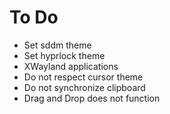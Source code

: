 # To Do

- Set sddm theme
- Set hyprlock theme
- XWayland applications
 - Do not respect cursor theme
 - Do not synchronize clipboard
- Drag and Drop does not function